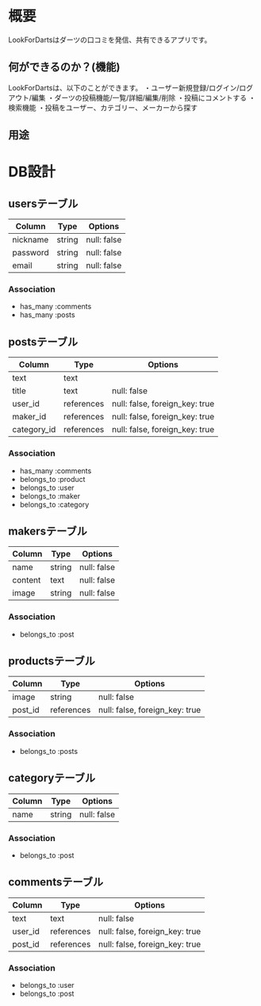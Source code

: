 # 概要
LookForDartsはダーツの口コミを発信、共有できるアプリです。

## 何ができるのか？(機能)
LookForDartsは、以下のことができます。
・ユーザー新規登録/ログイン/ログアウト/編集
・ダーツの投稿機能/一覧/詳細/編集/削除
・投稿にコメントする
・検索機能
・投稿をユーザー、カテゴリー、メーカーから探す


## 用途



# DB設計
## usersテーブル
|Column|Type|Options|
|------|----|-------|
|nickname|string|null: false|
|password|string|null: false|
|email|string|null: false|
### Association
- has_many :comments
- has_many :posts

## postsテーブル
|Column|Type|Options|
|------|----|-------|
|text|text||
|title|text|null: false|
|user_id|references|null: false, foreign_key: true|
|maker_id|references|null: false, foreign_key: true|
|category_id|references|null: false, foreign_key: true|
### Association
- has_many :comments
- belongs_to :product
- belongs_to :user
- belongs_to :maker
- belongs_to :category
## makersテーブル
|Column|Type|Options|
|------|----|-------|
|name|string|null: false|
|content|text|null: false|
|image|string|null: false|
### Association
- belongs_to :post

## productsテーブル
|Column|Type|Options|
|------|----|-------|
|image|string|null: false|
|post_id|references|null: false, foreign_key: true|
### Association
- belongs_to :posts

## categoryテーブル
|Column|Type|Options|
|------|----|-------|
|name|string|null: false|
### Association
- belongs_to :post

## commentsテーブル
|Column|Type|Options|
|------|----|-------|
|text|text|null: false|
|user_id|references|null: false, foreign_key: true|
|post_id|references|null: false, foreign_key: true|
### Association
- belongs_to :user
- belongs_to :post

